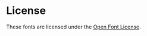 # License

These fonts are licensed under the [Open Font 
License](https://scripts.sil.org/cms/scripts/page.php?site_id=nrsi&id=OFL).
